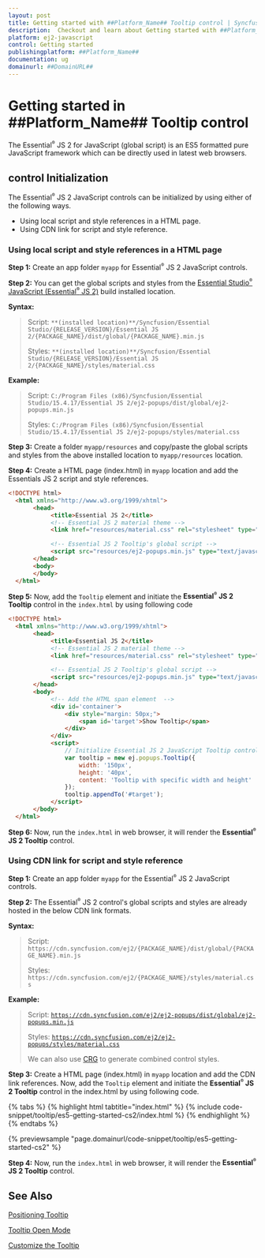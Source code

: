 ```yaml
---
layout: post
title: Getting started with ##Platform_Name## Tooltip control | Syncfusion
description:  Checkout and learn about Getting started with ##Platform_Name## Tooltip control of Syncfusion Essential JS 2 and more details.
platform: ej2-javascript
control: Getting started 
publishingplatform: ##Platform_Name##
documentation: ug
domainurl: ##DomainURL##
---
```


# Getting started in ##Platform_Name## Tooltip control

The Essential<sup style="font-size:70%">&reg;</sup> JS 2 for JavaScript (global script) is an ES5 formatted pure JavaScript framework which can be directly used in latest web browsers.

## control Initialization

The Essential<sup style="font-size:70%">&reg;</sup> JS 2 JavaScript controls can be initialized by using either of the following ways.

* Using local script and style references in a HTML page.
* Using CDN link for script and style reference.

### Using local script and style references in a HTML page

**Step 1:** Create an app folder `myapp` for Essential<sup style="font-size:70%">&reg;</sup> JS 2 JavaScript controls.

**Step 2:** You can get the global scripts and styles from the [Essential Studio<sup style="font-size:70%">&reg;</sup> JavaScript (Essential<sup style="font-size:70%">&reg;</sup> JS 2)](https://www.syncfusion.com/downloads/essential-js2) build installed location.

**Syntax:**
> Script: `**(installed location)**/Syncfusion/Essential Studio/{RELEASE_VERSION}/Essential JS 2/{PACKAGE_NAME}/dist/global/{PACKAGE_NAME}.min.js`
>
> Styles: `**(installed location)**/Syncfusion/Essential Studio/{RELEASE_VERSION}/Essential JS 2/{PACKAGE_NAME}/styles/material.css`

**Example:**

> Script: `C:/Program Files (x86)/Syncfusion/Essential Studio/15.4.17/Essential JS 2/ej2-popups/dist/global/ej2-popups.min.js`
>
> Styles: `C:/Program Files (x86)/Syncfusion/Essential Studio/15.4.17/Essential JS 2/ej2-popups/styles/material.css`

**Step 3:** Create a folder `myapp/resources` and copy/paste the global scripts and styles from the above installed location to `myapp/resources` location.

**Step 4:** Create a HTML page (index.html) in `myapp` location and add the Essentials JS 2 script and style references.

```html
<!DOCTYPE html>
  <html xmlns="http://www.w3.org/1999/xhtml">
       <head>
            <title>Essential JS 2</title>
            <!-- Essential JS 2 material theme -->
            <link href="resources/material.css" rel="stylesheet" type="text/css"/>

            <!-- Essential JS 2 Tooltip's global script -->
            <script src="resources/ej2-popups.min.js" type="text/javascript"></script>
       </head>
       <body>
       </body>
  </html>
```

**Step 5:** Now, add the `Tooltip` element and initiate the **Essential<sup style="font-size:70%">&reg;</sup> JS 2 Tooltip** control in the `index.html` by using following code

```html
<!DOCTYPE html>
  <html xmlns="http://www.w3.org/1999/xhtml">
       <head>
            <title>Essential JS 2</title>
            <!-- Essential JS 2 material theme -->
            <link href="resources/material.css" rel="stylesheet" type="text/css"/>

            <!-- Essential JS 2 Tooltip's global script -->
            <script src="resources/ej2-popups.min.js" type="text/javascript"></script>
       </head>
       <body>
            <!-- Add the HTML span element  -->
            <div id='container'>
                <div style="margin: 50px;">
                    <span id='target'>Show Tooltip</span>
                </div>
            </div>
            <script>
                // Initialize Essential JS 2 JavaScript Tooltip control
                var tooltip = new ej.popups.Tooltip({
                    width: '150px',
                    height: '40px',
                    content: 'Tooltip with specific width and height'
                });
                tooltip.appendTo('#target');
            </script>
       </body>
  </html>
```

**Step 6:** Now, run the `index.html` in web browser, it will render the **Essential<sup style="font-size:70%">&reg;</sup> JS 2 Tooltip** control.

### Using CDN link for script and style reference

**Step 1:** Create an app folder `myapp` for the Essential<sup style="font-size:70%">&reg;</sup> JS 2 JavaScript controls.

**Step 2:** The Essential<sup style="font-size:70%">&reg;</sup> JS 2 control's global scripts and styles are already hosted in the below CDN link formats.

**Syntax:**
> Script: `https://cdn.syncfusion.com/ej2/{PACKAGE_NAME}/dist/global/{PACKAGE_NAME}.min.js`
>
> Styles: `https://cdn.syncfusion.com/ej2/{PACKAGE_NAME}/styles/material.css`

**Example:**
> Script: [`https://cdn.syncfusion.com/ej2/ej2-popups/dist/global/ej2-popups.min.js`](https://cdn.syncfusion.com/ej2/ej2-popups/dist/global/ej2-popups.min.js)
>
> Styles: [`https://cdn.syncfusion.com/ej2/ej2-popups/styles/material.css`](https://cdn.syncfusion.com/ej2/ej2-popups/styles/material.css)
>
> We can also use [CRG](https://crg.syncfusion.com/) to generate combined control styles.

**Step 3:** Create a HTML page (index.html) in `myapp` location and add the CDN link references. Now, add the `Tooltip` element and initiate the **Essential<sup style="font-size:70%">&reg;</sup> JS 2 Tooltip** control in the index.html by using following code.

{% tabs %}
{% highlight html tabtitle="index.html" %}
{% include code-snippet/tooltip/es5-getting-started-cs2/index.html %}
{% endhighlight %}
{% endtabs %}
        
{% previewsample "page.domainurl/code-snippet/tooltip/es5-getting-started-cs2" %}

**Step 4:** Now, run the `index.html` in web browser, it will render the **Essential<sup style="font-size:70%">&reg;</sup> JS 2 Tooltip** control.

## See Also

[Positioning Tooltip](./position/)

[Tooltip Open Mode](./open-mode/)

[Customize the Tooltip](./customization/)